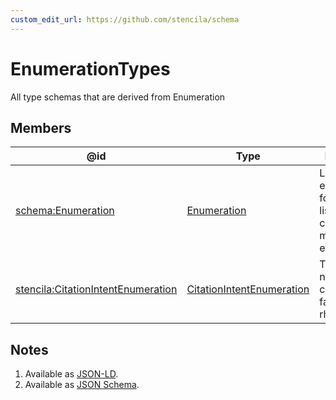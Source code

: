 ```yaml
---
custom_edit_url: https://github.com/stencila/schema
---
```


# EnumerationTypes

All type schemas that are derived from Enumeration

## Members

| @id                                                                                             | Type                                                               | Description                                                                  |
| ----------------------------------------------------------------------------------------------- | ------------------------------------------------------------------ | ---------------------------------------------------------------------------- |
| [schema:Enumeration](https://schema.org/Enumeration)                                            | [Enumeration](../Other/Enumeration.md)                             | Lists or enumerations, for example, a list of cuisines or music genres, etc. |
| [stencila:CitationIntentEnumeration](https://schema.stenci.la/CitationIntentEnumeration.jsonld) | [CitationIntentEnumeration](../Prose/CitationIntentEnumeration.md) | The type or nature of a citation, both factually and rhetorically.           |

## Notes

1.  Available as [JSON-LD](https://schema.stenci.la/undefined.jsonld).
2.  Available as [JSON Schema](https://schema.stenci.la/v1/EnumerationTypes.schema.json).
